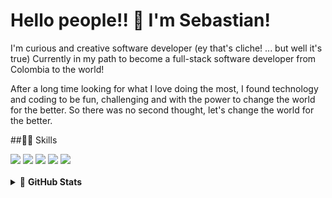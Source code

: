 # Hello people!! 👋 I'm Sebastian!

I'm curious and creative software developer (ey that's cliche! ... but well it's true)
Currently in my path to become a full-stack software developer from Colombia to the world!

After a long time looking for what I love doing the most, I found technology and coding to be fun, challenging and with the power to change the world for the better. So there was no second thought, let's change the world for the better.


##👨‍🍳 Skills
<div>
    <img src="https://img.shields.io/badge/Python-%233a75a5.svg?logo=python&logoColor=white">
    <img src="https://img.shields.io/badge/HTML-yellow?&logo=HTML5&logoColor=white">
    <img src="https://img.shields.io/badge/CSS-blue?&logo=CSS3&logoColor=white">
    <img src="https://img.shields.io/badge/JavaScript-green?&logo=JavaScript&logoColor=white">
    <img src="https://img.shields.io/badge/C_lenguage-black?&logo=C&logoColor=white">
</div>
<br>

<details>
    
<summary>
    🚴 <b>GitHub Stats</b>
    </summary>

<div style="display:flex; flex-direction:row;">
<img src="https://github-readme-stats.vercel.app/api?username=Sebas93cay&show_icons=true&theme=dark">
<img src="https://github-readme-stats.vercel.app/api/top-langs/?username=Sebas93cay&layout=compact&theme=dark">    
</div>
</details>


